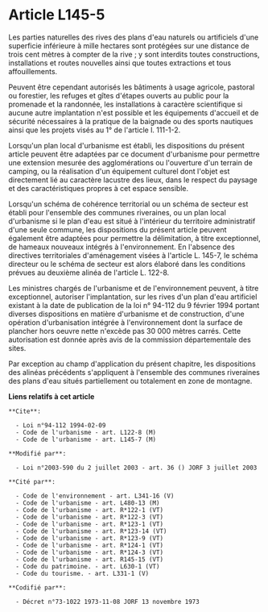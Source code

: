 # Article L145-5

Les parties naturelles des rives des plans d'eau naturels ou artificiels d'une superficie inférieure à mille hectares sont
protégées sur une distance de trois cent mètres à compter de la rive ; y sont interdits toutes constructions, installations
et routes nouvelles ainsi que toutes extractions et tous affouillements.

Peuvent être cependant autorisés les bâtiments à usage agricole, pastoral ou forestier, les refuges et gîtes d'étapes ouverts
au public pour la promenade et la randonnée, les installations à caractère scientifique si aucune autre implantation n'est
possible et les équipements d'accueil et de sécurité nécessaires à la pratique de la baignade ou des sports nautiques ainsi
que les projets visés au 1° de l'article l. 111-1-2.

Lorsqu'un plan local d'urbanisme est établi, les dispositions du présent article peuvent être adaptées par ce document
d'urbanisme pour permettre une extension mesurée des agglomérations ou l'ouverture d'un terrain de camping, ou la réalisation
d'un équipement culturel dont l'objet est directement lié au caractère lacustre des lieux, dans le respect du paysage et des
caractéristiques propres à cet espace sensible.

Lorsqu'un schéma de cohérence territorial ou un schéma de secteur est établi pour l'ensemble des communes riveraines, ou un
plan local d'urbanisme si le plan d'eau est situé à l'intérieur du territoire administratif d'une seule commune, les
dispositions du présent article peuvent également être adaptées pour permettre la délimitation, à titre exceptionnel, de
hameaux nouveaux intégrés à l'environnement. En l'absence des directives territoriales d'aménagement visées à l'article L.
145-7, le schéma directeur ou le schéma de secteur est alors élaboré dans les conditions prévues au deuxième alinéa de
l'article L. 122-8.

Les ministres chargés de l'urbanisme et de l'environnement peuvent, à titre exceptionnel, autoriser l'implantation, sur les
rives d'un plan d'eau artificiel existant à la date de publication de la loi n° 94-112 du 9 février 1994 portant diverses
dispositions en matière d'urbanisme et de construction, d'une opération d'urbanisation intégrée à l'environnement dont la
surface de plancher hors oeuvre nette n'excède pas 30 000 mètres carrés. Cette autorisation est donnée après avis de la
commission départementale des sites.

Par exception au champ d'application du présent chapitre, les dispositions des alinéas précédents s'appliquent à l'ensemble
des communes riveraines des plans d'eau situés partiellement ou totalement en zone de montagne.

**Liens relatifs à cet article**

	**Cite**:

	  - Loi n°94-112 1994-02-09
	  - Code de l'urbanisme - art. L122-8 (M)
	  - Code de l'urbanisme - art. L145-7 (M)

	**Modifié par**:

	  - Loi n°2003-590 du 2 juillet 2003 - art. 36 () JORF 3 juillet 2003

	**Cité par**:

	  - Code de l'environnement - art. L341-16 (V)
	  - Code de l'urbanisme - art. L480-13 (M)
	  - Code de l'urbanisme - art. R*122-1 (VT)
	  - Code de l'urbanisme - art. R*122-3 (VT)
	  - Code de l'urbanisme - art. R*123-1 (VT)
	  - Code de l'urbanisme - art. R*123-14 (VT)
	  - Code de l'urbanisme - art. R*123-9 (VT)
	  - Code de l'urbanisme - art. R*124-1 (VT)
	  - Code de l'urbanisme - art. R*124-3 (VT)
	  - Code de l'urbanisme - art. R145-15 (VT)
	  - Code du patrimoine. - art. L630-1 (VT)
	  - Code du tourisme. - art. L331-1 (V)

	**Codifié par**:

	  - Décret n°73-1022 1973-11-08 JORF 13 novembre 1973
